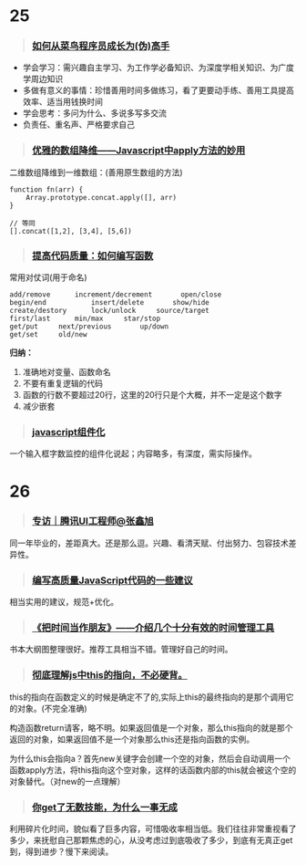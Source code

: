 # 25


> ### [如何从菜鸟程序员成长为(伪)高手](http://blog.2baxb.me/archives/1077)

- 学会学习：需兴趣自主学习、为工作学必备知识、为深度学相关知识、为广度学周边知识
- 多做有意义的事情：珍惜善用时间多做练习，看了更要动手练、善用工具提高效率、适当用钱换时间
- 学会思考：多问为什么、多说多写多交流
- 负责任、重名声、严格要求自己


> ### [优雅的数组降维——Javascript中apply方法的妙用](http://www.cnblogs.com/front-end-ralph/p/4871332.html)

二维数组降维到一维数组：(善用原生数组的方法)

```
function fn(arr) {
	Array.prototype.concat.apply([], arr)
}

// 等同
[].concat([1,2], [3,4], [5,6])
```


> ### [提高代码质量：如何编写函数](http://luopq.com/2016/02/21/write-good-function/)


常用对仗词(用于命名)

```
add/remove		increment/decrement       open/close
begin/end			insert/delete		show/hide
create/destory		lock/unlock		source/target
first/last		min/max		star/stop
get/put		next/previous		up/down     
get/set		old/new
```
**归纳：**

1. 准确地对变量、函数命名
2. 不要有重复逻辑的代码
3. 函数的行数不要超过20行，这里的20行只是个大概，并不一定是这个数字
4. 减少嵌套



> ### [javascript组件化](http://purplebamboo.github.io/2015/03/16/javascript-component/)

一个输入框字数监控的组件化说起；内容略多，有深度，需实际操作。


# 26

> ### [专访｜腾讯UI工程师@张鑫旭](https://mp.weixin.qq.com/s?__biz=MjM5MTA1MjAxMQ==&mid=402128801&idx=1&sn=6187b917d7f7666f00fdfb5f9b67a026&scene=1&srcid=0226zKAleOwkjfpLEfA6TqA7&key=710a5d99946419d95ff6a619a4fa90cac0c582a1389102c92746f98172d0bc4acdf98445dd66d4ff3ad5ef41c9413dd0&ascene=0&uin=MjgwMDE1MDkwMA%3D%3D&devicetype=iMac+MacBookPro12%2C1+OSX+OSX+10.11.1+build(15B42)&version=11020201&pass_ticket=d8xhuwa2tA9rTwkvqtS4KWj82IASzNQPDfCCJkukwFY5hvXMnpJFQEYMl37i%2FELg)

同一年毕业的，差距真大。还是那么逗。兴趣、看清天赋、付出努力、包容技术差异性。


> ### [编写高质量JavaScript代码的一些建议](http://www.ido321.com/1666.html)

相当实用的建议，规范+优化。

> ### [《把时间当作朋友》——介绍几个十分有效的时间管理工具](http://www.cnblogs.com/cotyb/p/5215951.html)

书本大纲图整理很好。推荐工具相当不错。管理好自己的时间。

> ### [彻底理解js中this的指向，不必硬背。](http://www.cnblogs.com/pssp/p/5216085.html)

this的指向在函数定义的时候是确定不了的,实际上this的最终指向的是那个调用它的对象。(不完全准确)

构造函数return请客，略不明。如果返回值是一个对象，那么this指向的就是那个返回的对象，如果返回值不是一个对象那么this还是指向函数的实例。

为什么this会指向a？首先new关键字会创建一个空的对象，然后会自动调用一个函数apply方法，将this指向这个空对象，这样的话函数内部的this就会被这个空的对象替代。（对new的一点理解）

> ### [你get了无数技能，为什么一事无成](http://www.cnblogs.com/lvdabao/p/5212536.html)
 
利用碎片化时间，貌似看了巨多内容，可惜吸收率相当低。我们往往非常重视看了多少，来抚慰自己那颗焦虑的心，从没考虑过到底吸收了多少，到底有无真正get到，得到进步？慢下来阅读。


> ### []()


> ### []()


> ### []()


> ### []()

